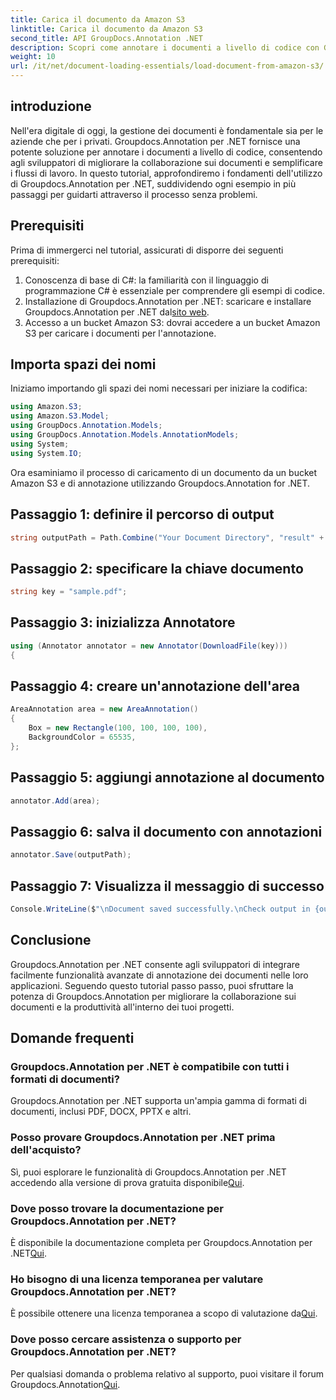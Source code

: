 ```yaml
---
title: Carica il documento da Amazon S3
linktitle: Carica il documento da Amazon S3
second_title: API GroupDocs.Annotation .NET
description: Scopri come annotare i documenti a livello di codice con Groupdocs.Annotation per .NET. Tutorial passo passo per un'integrazione perfetta.
weight: 10
url: /it/net/document-loading-essentials/load-document-from-amazon-s3/
---
```

## introduzione
Nell'era digitale di oggi, la gestione dei documenti è fondamentale sia per le aziende che per i privati. Groupdocs.Annotation per .NET fornisce una potente soluzione per annotare i documenti a livello di codice, consentendo agli sviluppatori di migliorare la collaborazione sui documenti e semplificare i flussi di lavoro. In questo tutorial, approfondiremo i fondamenti dell'utilizzo di Groupdocs.Annotation per .NET, suddividendo ogni esempio in più passaggi per guidarti attraverso il processo senza problemi.
## Prerequisiti
Prima di immergerci nel tutorial, assicurati di disporre dei seguenti prerequisiti:
1. Conoscenza di base di C#: la familiarità con il linguaggio di programmazione C# è essenziale per comprendere gli esempi di codice.
2.  Installazione di Groupdocs.Annotation per .NET: scaricare e installare Groupdocs.Annotation per .NET dal[sito web](https://releases.groupdocs.com/annotation/net/).
3. Accesso a un bucket Amazon S3: dovrai accedere a un bucket Amazon S3 per caricare i documenti per l'annotazione.

## Importa spazi dei nomi
Iniziamo importando gli spazi dei nomi necessari per iniziare la codifica:

```csharp
using Amazon.S3;
using Amazon.S3.Model;
using GroupDocs.Annotation.Models;
using GroupDocs.Annotation.Models.AnnotationModels;
using System;
using System.IO;
```


Ora esaminiamo il processo di caricamento di un documento da un bucket Amazon S3 e di annotazione utilizzando Groupdocs.Annotation for .NET.
## Passaggio 1: definire il percorso di output
```csharp
string outputPath = Path.Combine("Your Document Directory", "result" + Path.GetExtension("input.pdf"));
```
## Passaggio 2: specificare la chiave documento
```csharp
string key = "sample.pdf";
```
## Passaggio 3: inizializza Annotatore
```csharp
using (Annotator annotator = new Annotator(DownloadFile(key)))
{
```
## Passaggio 4: creare un'annotazione dell'area
```csharp
AreaAnnotation area = new AreaAnnotation()
{
    Box = new Rectangle(100, 100, 100, 100),
    BackgroundColor = 65535,
};
```
## Passaggio 5: aggiungi annotazione al documento
```csharp
annotator.Add(area);
```
## Passaggio 6: salva il documento con annotazioni
```csharp
annotator.Save(outputPath);
```
## Passaggio 7: Visualizza il messaggio di successo
```csharp
Console.WriteLine($"\nDocument saved successfully.\nCheck output in {outputPath}.");
```

## Conclusione
Groupdocs.Annotation per .NET consente agli sviluppatori di integrare facilmente funzionalità avanzate di annotazione dei documenti nelle loro applicazioni. Seguendo questo tutorial passo passo, puoi sfruttare la potenza di Groupdocs.Annotation per migliorare la collaborazione sui documenti e la produttività all'interno dei tuoi progetti.
## Domande frequenti
### Groupdocs.Annotation per .NET è compatibile con tutti i formati di documenti?
Groupdocs.Annotation per .NET supporta un'ampia gamma di formati di documenti, inclusi PDF, DOCX, PPTX e altri.
### Posso provare Groupdocs.Annotation per .NET prima dell'acquisto?
 Sì, puoi esplorare le funzionalità di Groupdocs.Annotation per .NET accedendo alla versione di prova gratuita disponibile[Qui](https://releases.groupdocs.com/).
### Dove posso trovare la documentazione per Groupdocs.Annotation per .NET?
È disponibile la documentazione completa per Groupdocs.Annotation per .NET[Qui](https://tutorials.groupdocs.com/annotation/net/).
### Ho bisogno di una licenza temporanea per valutare Groupdocs.Annotation per .NET?
 È possibile ottenere una licenza temporanea a scopo di valutazione da[Qui](https://purchase.groupdocs.com/temporary-license/).
### Dove posso cercare assistenza o supporto per Groupdocs.Annotation per .NET?
 Per qualsiasi domanda o problema relativo al supporto, puoi visitare il forum Groupdocs.Annotation[Qui](https://forum.groupdocs.com/c/annotation/10).